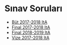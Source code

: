 # Sınav Soruları

<!--Index-->

- [Büt 2017-2018 ItA](./B%C3%BCt%202017-2018%20ItA.pdf)
- [Final 2017-2018 ItA](./Final%202017-2018%20ItA.pdf)
- [Final 2018-2019 ItA](./Final%202018-2019%20ItA.pdf)
- [Vize 2017-2018 ItA](./Vize%202017-2018%20ItA.pdf)

<!--Index-->
